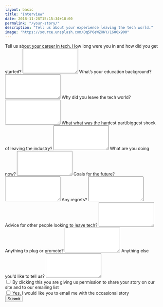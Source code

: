 ```yaml
---
layout: basic
title: "Interview"
date: 2018-11-28T15:15:34+10:00
permalink: "/your-story/"
description: "Tell us about your experience leaving the tech world."
image: "https://source.unsplash.com/Dq5P6eWZXNY/1600x900"
---
```


<form name="contact" method="POST" data-netlify="true">
	<div class="mt-8 max-w-md">
	  <div class="grid grid-cols-1 gap-6">
	    <label class="block">
	      <span class="text-gray-700">Tell us about your career in tech. How long were you in and how did you get started?</span>
	      <textarea
	        class="
	          mt-1
	          block
	          w-full
	          rounded-md
	          bg-gray-100
	          border-transparent
	          focus:border-gray-500 focus:bg-white focus:ring-0
	        "
	        rows="5"
	        name="background"
	      ></textarea>
	    </label>
	    <label class="block">
	      <span class="text-gray-700">What’s your education background?</span>
	      <textarea
	        class="
	          mt-1
	          block
	          w-full
	          rounded-md
	          bg-gray-100
	          border-transparent
	          focus:border-gray-500 focus:bg-white focus:ring-0
	        "
	        rows="5"
	        name="education"
	      ></textarea>
	    </label>
	    <label class="block">
	      <span class="text-gray-700">Why did you leave the tech world?</span>
	      <textarea
	        class="
	          mt-1
	          block
	          w-full
	          rounded-md
	          bg-gray-100
	          border-transparent
	          focus:border-gray-500 focus:bg-white focus:ring-0
	        "
	        rows="5"
	        name="leave_reason"
	      ></textarea>
	    </label>
	    <label class="block">
	      <span class="text-gray-700">What what was the hardest part/biggest shock of leaving the industry?</span>
	      <textarea
	        class="
	          mt-1
	          block
	          w-full
	          rounded-md
	          bg-gray-100
	          border-transparent
	          focus:border-gray-500 focus:bg-white focus:ring-0
	        "
	        rows="5"
	        name="what_hard"
	      ></textarea>
	    </label>
	    <label class="block">
	      <span class="text-gray-700">What are you doing now?</span>
	      <textarea
	        class="
	          mt-1
	          block
	          w-full
	          rounded-md
	          bg-gray-100
	          border-transparent
	          focus:border-gray-500 focus:bg-white focus:ring-0
	        "
	        rows="5"
	        name="do_now"
	      ></textarea>
	    </label>
	    <label class="block">
	      <span class="text-gray-700">Goals for the future?</span>
	      <textarea
	        class="
	          mt-1
	          block
	          w-full
	          rounded-md
	          bg-gray-100
	          border-transparent
	          focus:border-gray-500 focus:bg-white focus:ring-0
	        "
	        rows="5"
	        name="goals"
	      ></textarea>
	    </label>
	    <label class="block">
	      <span class="text-gray-700">Any regrets?</span>
	      <textarea
	        class="
	          mt-1
	          block
	          w-full
	          rounded-md
	          bg-gray-100
	          border-transparent
	          focus:border-gray-500 focus:bg-white focus:ring-0
	        "
	        rows="5"
	        name="regrets"
	      ></textarea>
	    </label>
	    <label class="block">
	      <span class="text-gray-700">Advice for other people looking to leave tech?</span>
	      <textarea
	        class="
	          mt-1
	          block
	          w-full
	          rounded-md
	          bg-gray-100
	          border-transparent
	          focus:border-gray-500 focus:bg-white focus:ring-0
	        "
	        rows="5"
	        name="advice"
	      ></textarea>
	    </label>
	    <label class="block">
	      <span class="text-gray-700">Anything to plug or promote?</span>
	      <textarea
	        class="
	          mt-1
	          block
	          w-full
	          rounded-md
	          bg-gray-100
	          border-transparent
	          focus:border-gray-500 focus:bg-white focus:ring-0
	        "
	        rows="5"
	        name="plug"
	      ></textarea>
	    </label>
	    <label class="block">
	      <span class="text-gray-700">Anything else you'd like to tell us?</span>
	      <textarea
	        class="
	          mt-1
	          block
	          w-full
	          rounded-md
	          bg-gray-100
	          border-transparent
	          focus:border-gray-500 focus:bg-white focus:ring-0
	        "
	        rows="5"
	        name="extra"
	      ></textarea>
	    </label>
	    <div class="block">
	      <div class="mt-2">
	        <div>
	          <label class="inline-flex items-center">
	            <input
	              type="checkbox"
	              class="
	                rounded
	                bg-gray-200
	                border-transparent
	                focus:border-transparent focus:bg-gray-200
	                text-gray-700
	                focus:ring-1 focus:ring-offset-2 focus:ring-gray-500
	              "
	              name="permission"
	            />
	            <span class="ml-2">By clicking this you are giving us permission to share your story on our site and to our emailing list</span>
	          </label>
	        </div>
	      </div>
	    </div>
	    <div class="block">
	      <div class="mt-2">
	        <div>
	          <label class="inline-flex items-center">
	            <input
	              type="checkbox"
	              class="
	                rounded
	                bg-gray-200
	                border-transparent
	                focus:border-transparent focus:bg-gray-200
	                text-gray-700
	                focus:ring-1 focus:ring-offset-2 focus:ring-gray-500
	              "
	              name="email_me"
	            />
	            <span class="ml-2">Yes, I would like you to email me with the occasional story</span>
	          </label>
	        </div>
	      </div>
	    </div>
	    <div class="block">
	      <div class="mt-2">
	      	<button type="submit" class="mt-auto bg-violet-800 bg-opacity-50 hover:bg-opacity-75 transition-colors duration-200 rounded-xl font-semibold py-2 px-4 inline-flex">Submit</button>
	      </div>
	    </div>
	  </div>
	</div>
</form>